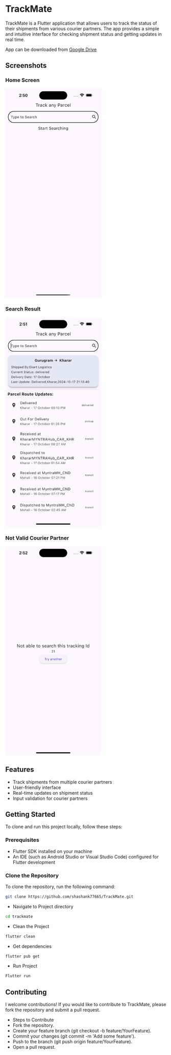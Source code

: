 # TrackMate

TrackMate is a Flutter application that allows users to track the status of their shipments from various courier partners. The app provides a simple and intuitive interface for checking shipment status and getting updates in real time.

App can be downloaded from [Google Drive](https://drive.google.com/file/d/1mfBsUYrlsdr4eZfXJiIOT_fyHLej31v3/view?usp=drive_link)

## Screenshots

### Home Screen
<img src="screenshot/screenshot_1.png" alt="Home Screen" width="300"/>

### Search Result
<img src="screenshot/screenshot_2.png" alt="Search Result" width="300"/>

### Not Valid Courier Partner
<img src="screenshot/screenshot_3.png" alt="Not Valid Courier Partner" width="300"/>

## Features

- Track shipments from multiple courier partners
- User-friendly interface
- Real-time updates on shipment status
- Input validation for courier partners

## Getting Started

To clone and run this project locally, follow these steps:

### Prerequisites

- Flutter SDK installed on your machine
- An IDE (such as Android Studio or Visual Studio Code) configured for Flutter development

### Clone the Repository

To clone the repository, run the following command:

```bash
git clone https://github.com/shashank77665/TrackMate.git
```
- Navigate to Project directory

```bash
cd trackmate
```


- Clean the Project
```bash
flutter clean
```
- Get dependencies

```bash
flutter pub get
```

- Run Project

```bash
Flutter run
```



## Contributing
I welcome contributions! If you would like to contribute to TrackMate, please fork the repository and submit a pull request.

- Steps to Contribute
- Fork the repository.
- Create your feature branch (git checkout -b feature/YourFeature).
- Commit your changes (git commit -m 'Add some feature').
- Push to the branch (git push origin feature/YourFeature).
- Open a pull request.